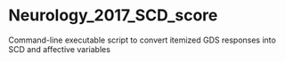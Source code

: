 # Neurology_2017_SCD_score
Command-line executable script to convert itemized GDS responses into SCD and affective variables
